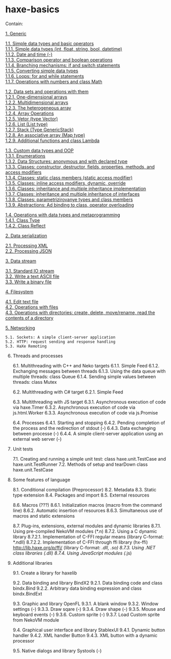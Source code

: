 # haxe-basics

Contain:<br/>

[1. Generic](https://github.com/r3d9u11/haxe-basics/tree/master/1%20-%20Generic)<br/>

[1.1. Simple data types and basic operators](https://github.com/r3d9u11/haxe-basics/tree/master/1%20-%20Generic/1.1%20-%20Simple%20data%20types%20and%20basic%20operators)<br/>
[1.1.1. Simple data types (int, float, string, bool, datetime)](https://github.com/r3d9u11/haxe-basics/tree/master/1%20-%20Generic/1.1%20-%20Simple%20data%20types%20and%20basic%20operators/1.1.1%20-%20Simple%20data%20types%20(int%2C%20float%2C%20string%2C%20bool))<br/>
[1.1.2. Date and time (-)](https://github.com/r3d9u11/haxe-basics/tree/master/1%20-%20Generic/1.1%20-%20Simple%20data%20types%20and%20basic%20operators/1.1.2%20-%20Date%20and%20time)<br/>
[1.1.3. Comparison operator and boolean operations](https://github.com/r3d9u11/haxe-basics/tree/master/1%20-%20Generic/1.1%20-%20Simple%20data%20types%20and%20basic%20operators/1.1.3%20-%20Comparison%20operator%20and%20boolean%20operations)<br/>
[1.1.4. Branching mechanisms: if and switch statements](https://github.com/r3d9u11/haxe-basics/tree/master/1%20-%20Generic/1.1%20-%20Simple%20data%20types%20and%20basic%20operators/1.1.4%20-%20Branching%20mechanisms%2C%20if%20and%20switch%20statements)<br/>
[1.1.5. Converting simple data types](https://github.com/r3d9u11/haxe-basics/tree/master/1%20-%20Generic/1.1%20-%20Simple%20data%20types%20and%20basic%20operators/1.1.5%20-%20Converting%20simple%20data%20types)<br/>
[1.1.6. Loops: for and while statements](https://github.com/r3d9u11/haxe-basics/tree/master/1%20-%20Generic/1.1%20-%20Simple%20data%20types%20and%20basic%20operators/1.1.6%20-%20Loops%2C%20for%20and%20while%20statements)<br/>
[1.1.7. Operations with numbers and class Math](https://github.com/r3d9u11/haxe-basics/tree/master/1%20-%20Generic/1.1%20-%20Simple%20data%20types%20and%20basic%20operators/1.1.7%20-%20Operations%20with%20numbers%20and%20class%20Math)<br/>

[1.2. Data sets and operations with them](https://github.com/r3d9u11/haxe-basics/tree/master/1%20-%20Generic/1.2%20-%20Data%20sets%20and%20operations%20with%20them)<br/>
[1.2.1. One-dimensional arrays](https://github.com/r3d9u11/haxe-basics/tree/master/1%20-%20Generic/1.2%20-%20Data%20sets%20and%20operations%20with%20them/1.2.1%20-%20One-dimensional%20arrays)<br/>
[1.2.2. Multidimensional arrays](https://github.com/r3d9u11/haxe-basics/tree/master/1%20-%20Generic/1.2%20-%20Data%20sets%20and%20operations%20with%20them/1.2.2%20-%20Multidimensional%20arrays)<br/>
[1.2.3. The heterogeneous array](https://github.com/r3d9u11/haxe-basics/tree/master/1%20-%20Generic/1.2%20-%20Data%20sets%20and%20operations%20with%20them/1.2.3%20-%20The%20heterogeneous%20array)<br/>
[1.2.4. Array Operations](https://github.com/r3d9u11/haxe-basics/tree/master/1%20-%20Generic/1.2%20-%20Data%20sets%20and%20operations%20with%20them/1.2.4%20-%20Array%20operations)<br/>
[1.2.5. Vetor (type Vector)](https://github.com/r3d9u11/haxe-basics/tree/master/1%20-%20Generic/1.2%20-%20Data%20sets%20and%20operations%20with%20them/1.2.5%20-%20Vector)<br/>
[1.2.6. List (List type)](https://github.com/r3d9u11/haxe-basics/tree/master/1%20-%20Generic/1.2%20-%20Data%20sets%20and%20operations%20with%20them/1.2.6%20-%20List)<br/>
[1.2.7. Stack (Type GenericStack)](https://github.com/r3d9u11/haxe-basics/tree/master/1%20-%20Generic/1.2%20-%20Data%20sets%20and%20operations%20with%20them/1.2.7%20-%20GenericStack)<br/>
[1.2.8. An associative array (Map type)](https://github.com/r3d9u11/haxe-basics/tree/master/1%20-%20Generic/1.2%20-%20Data%20sets%20and%20operations%20with%20them/1.2.8%20-%20Map)<br/>
[1.2.9. Additional functions and class Lambda](https://github.com/r3d9u11/haxe-basics/tree/master/1%20-%20Generic/1.2%20-%20Data%20sets%20and%20operations%20with%20them/1.2.9%20-%20Additional%20functions%20and%20class%20Lambda)<br/>

[1.3. Custom data types and OOP](https://github.com/r3d9u11/haxe-basics/tree/master/1%20-%20Generic/1.3%20-%20Custom%20data%20types%20and%20OOP)<br/>
[1.3.1. Enumerations](https://github.com/r3d9u11/haxe-basics/tree/master/1%20-%20Generic/1.3%20-%20Custom%20data%20types%20and%20OOP/1.3.1%20-%20Enumerations)<br/>
[1.3.2. Data Structures: anonymous and with declared type](https://github.com/r3d9u11/haxe-basics/tree/master/1%20-%20Generic/1.3%20-%20Custom%20data%20types%20and%20OOP/1.3.2%20-%20Data%20Structures%2C%20anonymous%20and%20with%20declared%20type)<br/>
[1.3.3. Classes: constructor, destructor, fields, properties, methods, and access modifiers](https://github.com/r3d9u11/haxe-basics/tree/master/1%20-%20Generic/1.3%20-%20Custom%20data%20types%20and%20OOP/1.3.3%20-%20Classes.%20Constructor%2C%20destructor%2C%20fields%2C%20properties%2C%20methods%2C%20and%20access%20modifiers)<br/>
[1.3.4. Classes: static class members (static access modifier)](https://github.com/r3d9u11/haxe-basics/tree/master/1%20-%20Generic/1.3%20-%20Custom%20data%20types%20and%20OOP/1.3.4%20-%20Classes.%20Static%20class%20members%20(static%20access%20modifier))<br/>
[1.3.5. Classes: inline access modifiers, dynamic, override](https://github.com/r3d9u11/haxe-basics/tree/master/1%20-%20Generic/1.3%20-%20Custom%20data%20types%20and%20OOP/1.3.5%20-%20Classes.%20Inline%20access%20modifiers%2C%20dynamic%2C%20override)<br/>
[1.3.6. Classes: inheritance and multiple inheritance implementation](https://github.com/r3d9u11/haxe-basics/tree/master/1%20-%20Generic/1.3%20-%20Custom%20data%20types%20and%20OOP/1.3.6%20-%20Classes.%20Inheritance%20and%20multiple%20inheritance%20implementation)<br/>
[1.3.7. Classes: inheritance and multiple inheritance of interfaces](https://github.com/r3d9u11/haxe-basics/tree/master/1%20-%20Generic/1.3%20-%20Custom%20data%20types%20and%20OOP/1.3.7%20-%20Classes.%20Inheritance%20and%20multiple%20inheritance%20of%20interfaces)<br/>
[1.3.8. Classes: parametrizirovanye types and class members](https://github.com/r3d9u11/haxe-basics/tree/master/1%20-%20Generic/1.3%20-%20Custom%20data%20types%20and%20OOP/1.3.8%20-%20Classes.%20Parametrized%20types%20and%20class%20members)<br/>
[1.3.9. Abstractions: Ad binding to class, operator overloading](https://github.com/r3d9u11/haxe-basics/tree/master/1%20-%20Generic/1.3%20-%20Custom%20data%20types%20and%20OOP/1.3.9%20-%20Abstractions.%20Ad%20binding%20to%20class%2C%20operator%20overloading)<br/>

[1.4. Operations with data types and metaprogramming](https://github.com/r3d9u11/haxe-basics/tree/master/1%20-%20Generic/1.4%20-%20Operations%20with%20data%20types%20and%20metaprogramming)<br/>
[1.4.1. Class Type](https://github.com/r3d9u11/haxe-basics/tree/master/1%20-%20Generic/1.4%20-%20Operations%20with%20data%20types%20and%20metaprogramming/1.4.1%20-%20Class%20Type)<br/>
[1.4.2. Class Reflect](https://github.com/r3d9u11/haxe-basics/tree/master/1%20-%20Generic/1.4%20-%20Operations%20with%20data%20types%20and%20metaprogramming/1.4.2%20-%20Class%20Reflect)<br/>

[2. Data serialization](https://github.com/r3d9u11/haxe-basics/tree/master/2%20-%20Data%20serialization)<br/>

[2.1. Processing XML](https://github.com/r3d9u11/haxe-basics/tree/master/2%20-%20Data%20serialization/2.1%20-%20Precessing%20JSON)<br/>
[2.2. Processing JSON](https://github.com/r3d9u11/haxe-basics/tree/master/2%20-%20Data%20serialization/2.2%20-%20Precessing%20XML)<br/>

[3. Data stream](https://github.com/r3d9u11/haxe-basics/tree/master/3%20-%20Data%20stream)<br/>

[3.1. Standard IO stream](https://github.com/r3d9u11/haxe-basics/tree/master/3%20-%20Data%20stream/3.1%20-%20Standard%20IO%20stream)<br/>
[3.2. Write a text ASCII file](https://github.com/r3d9u11/haxe-basics/tree/master/3%20-%20Data%20stream/3.2%20-%20Write%20a%20text%20ASCII%20file)<br/>
[3.3. Write a binary file](https://github.com/r3d9u11/haxe-basics/tree/master/3%20-%20Data%20stream/3.3%20-%20Write%20a%20binary%20file)<br/>

[4. Filesystem](https://github.com/r3d9u11/haxe-basics/tree/master/4%20-%20FileSystem)<br/>

[4.1. Edit text file](https://github.com/r3d9u11/haxe-basics/tree/master/4%20-%20FileSystem/4.1%20-%20Edit%20text%20file)<br/>
[4.2. Operations with files](https://github.com/r3d9u11/haxe-basics/tree/master/4%20-%20FileSystem/4.2%20-%20Operations%20with%20files)<br/>
[4.3. Operations with directories: create, delete, move/rename, read the contents of a directory](https://github.com/r3d9u11/haxe-basics/tree/master/4%20-%20FileSystem/4.3%20-%20Operations%20with%20directories)<br/>

[5. Networking](https://github.com/r3d9u11/haxe-basics/tree/master/5%20-%20Network)

	5.1. Sockets: A simple client-server application
	5.2. HTTP: request sending and response handling
	5.3. HaXe Remoting

6. Threads and processes

	6.1. Multithreading with C++ and Neko targets
		6.1.1. Simple Feed
		6.1.2. Exchanging messages between threads
		6.1.3. Using the data queue with multiple threads: class Queue 
		6.1.4. Sending simple values between threads: class Mutex

	6.2. Multithreading with C# target
		6.2.1. Simple Feed

	6.3. Multithreading with JS target
		6.3.1. Asynchronous execution of code via haxe.Timer
		6.3.2. Asynchronous execution of code via js.html.Worker
		6.3.3. Asynchronous execution of code via js.Promise

	6.4. Processes
		6.4.1. Starting and stopping
		6.4.2. Pending completion of the process and the redirection of stdout (-)
		6.4.3. Data exchanging between processe (-)
		6.4.4. A simple client-server application using an external web server (-)

7. Unit tests

	7.1. Creating and running a simple unit test: class haxe.unit.TestCase and haxe.unit.TestRunner
	7.2. Methods of setup and tearDown class haxe.unit.TestCase

8. Some features of language

	8.1. Conditional compilation (Preprocessor)
	8.2. Metadata
	8.3. Static type extension
	8.4. Packages and import
	8.5. External resources

	8.6. Macros (???)
		8.6.1. Initialization macros (macro from the command line)
		8.6.2. Automatic insertion of resources
		8.6.3. Simultaneous use of macros and static extensions

	8.7. Plug-ins, extensions, external modules and dynamic libraries
		8.7.1. Using pre-compiled NekoVM modules (*.n)
		8.7.2. Using a C dynamic library
			8.7.2.1. Implementation of C-FFI regular means (library C-format: *.ndll)
			8.7.2.2. Implementation of C-FFI through ffi library (hx-ffi) http://lib.haxe.org/p/ffi/ (library C-format: *.dll, *.so)
		8.7.3. Using .NET class libraries (*.dll)
		8.7.4. Using JavaScript modules (*.js)

9. Additional libraries

	9.1. Create a library for haxelib

	9.2. Data binding and library BindX2
		9.2.1. Data binding code and class bindx.Bind
		9.2.2. Arbitrary data binding expression and class bindx.BindExt

	9.3. Graphic and library OpenFL
		9.3.1. A blank window
		9.3.2. Window settings (-)
		9.3.3. Draw sqare (-)
		9.3.4. Draw shape (-)
		9.3.5. Mouse and keyboard events (-)
		9.3.6. Custom sprite (-)
		9.3.7. Load Custom sprite from NekoVM module

	9.4. Graphical user interface and library StablexUI
		9.4.1. Dynamic button handler
		9.4.2. XML handler Button
		9.4.3. XML button with a dynamic processor

	9.5. Native dialogs and library Systools (-)
